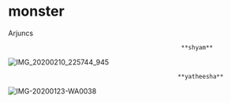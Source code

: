 # monster
Arjuncs

                                                     **shyam**

![IMG_20200210_225744_945](https://user-images.githubusercontent.com/60747203/74362026-ebfc7480-4ded-11ea-8afc-89a66a2ea945.jpg)

                                                    **yatheesha**

![IMG-20200123-WA0038](https://user-images.githubusercontent.com/60747203/74362923-890bdd00-4def-11ea-8451-0bf1811a3a56.jpg)
